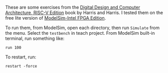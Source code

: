 These are some exercises from the [Digital Design and Computer Architecture, RISC-V Edition](https://www.amazon.com/Digital-Design-Computer-Architecture-RISC-V/dp/0128200642/ref=sr_1_3?crid=1Q071MFJGNW3G&keywords=digital+design+and+computer+architecture&qid=1641947814&sprefix=digital+design+%2Caps%2C175&sr=8-3) book by Harris and Harris. I tested them on the free lite version of [ModelSim-Intel FPGA Edition](https://fpgasoftware.intel.com/20.1.1/?edition=lite&platform=linux&product=modelsim_ae#tabs-2). 

To run them, from ModelSim, open each directory, then run `Simulate` from the menu. Select the `testbench` in teach project. From ModelSim built-in terminal, run something like:

`run 100`

To restart, run:

`restart -force`
